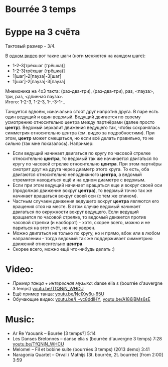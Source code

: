 Bourrée 3 temps
===============
# Бурре на 3 счёта
Тактовый размер - 3/4.

В [одном видео](https://www.youtube.com/watch?v=i_-vc8ddlHY) вот такие шаги (ноги меняются на каждом шаге):

- 1-2-3[трёхшаг (трёшка)]
- 1-2-3[трёхшаг (трёшка)]
- 1[шаг]-2[пауза]-3[шаг]
- 1[шаг]-2[пауза]-3[пауза]

Мнемоника на 4х3 такта: (раз-два-три), (раз-два-три), раз, <пауза>, три, раз, <длинная пауза>.  
Итого: 1-2-3, 1-2-3, 1-.-3-1-..

Танцуется вдвоём, изначально стоят друг напротив друга. В паре есть один ведущий и один ведомый. Ведущий двигается по своему усмотрению относительно центра между партнёрами (далее просто **центр**). Ведомый зеркалит движения ведущего так, чтобы сохранялась симметрия относительно центра (см. видео за подробностями). При этом, **центр** может смещаться, но если всё делать правильно, то не сильно (так мне показалось). Например:

* Если ведущий начинает двигаться по кругу по часовой стрелке относительно **центра**, то ведомый так же начинается двигаться по кругу по часовой стрелке относительно **центра**. При этом партнёры смотрят друг на друга через диаметр этого круга. То есть, оба двигаются относительно неподвижного **центра**, а ведомый стремится находиться ещё и на одном диаметре с ведомым.
* Если при этом ведущий начинает вращаться еще и вокруг своей оси (продолжая движение вокруг **центра**), то ведомый точно так же начинает вращаться вокруг своей оси (с тем же спином).
* Частным случаем движения ведущего вокруг **центра** являются его вращения стоя на месте. В этом случае ведомый начинает двигаться по окружности вокруг ведущего. Если ведущий вращается по часовой стрелке, то ведомый движется против часовой стрелки (и наоборот) - хотя, скорее всего, можно и не париться на этот счёт, но я не уверен.
* Можно двигаться не только по кругу, но и прямо, вбок или в любом направлении - тогда ведомый так же поддерживает симметрию движений относительно **центра**.
* Скорее всего, можно ещё что-нибудь делать :)

Video:
======
- _Пример танца + интересная музыка_: danse elia s (bourrée d'auvergne 3 temps) [youtu.be/TfQNjN_WHCU](https://www.youtube.com/watch?v=TfQNjN_WHCU)
- Ещё пример танца: [youtu.be/NcIXw6u-65U](https://www.youtube.com/watch?v=NcIXw6u-65U)
- Обучающие видео: [youtu.be/i_-vc8ddlHY](https://www.youtube.com/watch?v=i_-vc8ddlHY), [youtu.be/A186jBMs6sE](https://www.youtube.com/watch?v=A186jBMs6sE)

Music:
======
- Ar Re Yaouank – Bourée [3 temps?] 5:14
- Les Danses Bretonnes – danse elia s (bourrée d'auvergne 3 temps) 7:28 [youtu.be/TfQNjN_WHCU](https://www.youtube.com/watch?v=TfQNjN_WHCU)
- Melomel – Fil et bobine suite (bourrées 3 temps) (2013 demo) 3:41
- Naragonia Quartet – Orval / Mathijs (3t. bourrée, 2t. bourrée) [from 2:00] 3:59
